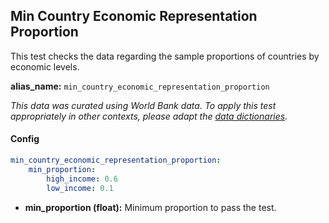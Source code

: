 
<div class="h3-box" markdown="1">

## Min Country Economic Representation Proportion

This test checks the data regarding the sample proportions of countries by economic levels. 

**alias_name:** `min_country_economic_representation_proportion`

<i class="fa fa-info-circle"></i>
<em>This data was curated using World Bank data. To apply this test appropriately in other contexts, please adapt the [data dictionaries](https://github.com/JohnSnowLabs/nlptest/blob/main/nlptest/transform/utils.py).</em>

#### Config
```yaml
min_country_economic_representation_proportion:
    min_proportion: 
        high_income: 0.6
        low_income: 0.1
```
- **min_proportion (float):** Minimum proportion to pass the test.

<!-- #### Examples -->

</div>